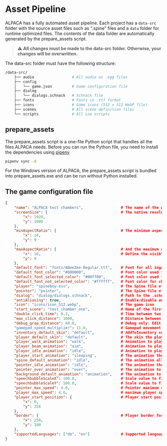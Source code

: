 # Asset Pipeline

ALPACA has a fully automated asset pipeline. Each project has a `data-src` folder with the source asset files such as ".spine" files and a `data` folder for runtime optimized files.
The contents of the data folder are automatically generated by the prepare_assets script.

> ⚠️ **All changes must be made to the data-src folder. Otherwise, your changes will be overwritten.**

The data-src folder must have the following structure:

```bash
/data-src/
    ├── audio                 # All audio as .ogg files
    ├── config
    │   └── game.json         # Game configuration file
    ├── dialog
    │   └── dialogs.schnack   # Schnack file
    ├── fonts                 # Fonts in .ttf format
    ├── icons                 # Game icons (512 x 512 WebP file)
    ├── scenes                # All scene definition files
    └── scripts               # All Lua scripts
```

## prepare_assets

The prepare_assets script is a one-file Python script that handles all the files ALPACA needs.
Before you can run the Python file, you need to install the dependencies using [pipenv](https://pipenv.pypa.io/en/latest/)

```bash
pipenv sync -d
```

For the Windows version of ALPACA, the prepare_assets script is bundled into prepare_assets.exe and can be run without Python installed.

## The game configuration file

```json
{
    "name": "ALPACA test chambers",                 # The name of the game
    "screenSize": {                                 # The native resolution of the game
        "x": 1920,
        "y": 1080
    },
    "minAspectRatio": {                             # The minimum aspect ratio
        "x": 16,
        "y": 9
    },
    "maxAspectRatio": {                             # And the maximum aspect ratio
        "x": 16,                                    # Define the visible area, otherwise black borders will be displayed.
        "y": 9
    },
    "default_font": "fonts/ABeeZee-Regular.ttf",    # Font for all ingame text
    "default_font_color": "#000000",                # Font color used for normal text
    "default_font_selected_color": "#00ff00",       # Font color used for selected choise
    "default_font_not_selected_color": "#ffffff",   # Font color for choises not selected
    "player": "spineboy-ess",                       # The Spine file of the player
    "pointer": "pointer",                           # The Spine file of the mouse pointer
    "dialog": "dialog/dialogs.schnack",             # Path to the .schnack file with all dialogs
    "antiAliasing": true,                           # Enable/disable anti-aliasing
    "icon": "icons/icon_512.webp",                  # The game icon
    "start_scene": "test_chamber_one",              # Name of the first scene
    "double_click_time": 0.3,                       # Time between two clicks for wrapping to positions
    "max_click_distance": 1000,                     # Distance between clicks for double clicks
    "debug_grap_distance": 40.0,                    # Debug only: Edit mode grap distance
    "gamepad_speed_multiplier": 11.0,               # Gamepad movement speed multiplier
    "inventory_default_skin": "default",            # AddToInventory sets this skin on objects
    "player_default_skin": "default",               # The skin the player starts with
    "player_walk_animation": "walk",                # Animation to play when the player is walking
    "player_beam_animation": "aim",                 # Animation to play after a double click
    "player_idle_animation": "idle",                # Animation to play when the player is idle
    "player_start_animation": "sleeping",           # The animation the player will start with
    "spine_default_animation": "idle",              # The animation all objects start with
    "pointer_idle_animation": "idle",               # The animation the cursor plays while not over a clickable region
    "pointer_over_animation": "over",               # The animation to play when the cursor is over a clickable region
    "background_default_animation": "animation",    # The animation to play on all backgrounds by default
    "speechbubbleScaleX": 100.0,                    # Scale value to fit font and speech bubble
    "speechbubbleScaleY": 100.0,                    # Scale value to fit font and speech bubble
    "pointer_max_speed": 4.0,                       # Pointer maximum speed for gamepad control
    "player_max_speed": 4.0,                        # maximum player speed
    "player_start_position": {                      # Player start position
        "x": 0,
        "y": 256
    },
    "border": {                                     # Player border for camera
        "x": 250,
        "y": 100
    },
    "supportedLanguages": ["de", "en"]              # Supported languages for the game. If the system language is not in the list, the first language is selected.
}
```
